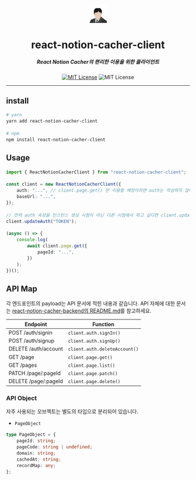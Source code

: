<p align="center">
  <img src="./assets/hyuns.jpg" width="10%" alt="Opize" />
</p>
<h1 align="center">react-notion-cacher-client</h1>
<h5 align="center">React Notion Cacher의 편리한 이용을 위한 클라이언트</h5>
<p align="center">
  <a href="LICENSE"><img alt="MIT License" src="https://img.shields.io/badge/License-MIT-blue"/></a>
  <img alt="MIT License" src="https://img.shields.io/badge/Language-Typescript-blue?logo=typescript"/>
</p>

---

## install

```bash
# yarn
yarn add react-notion-cacher-client

# npm
npm install react-notion-cacher-client
```

## Usage

```typescript
import { ReactNotionCacherClient } from "react-notion-cacher-client";

const client = new ReactNotionCacherClient({
    auth: "...", // client.page.get() 만 이용할 예정이라면 auth는 작성하지 않아도 됩니다.
    baseUrl: "...",
});

// 만약 auth 속성을 인스턴스 생성 시점이 아닌 다른 시점에서 하고 싶다면 client.updateAuth('TOKEN') 을 사용하세요
client.updateAuth("TOKEN");

(async () => {
    console.log(
        await client.page.get({
            pageId: "...",
        })
    );
})();
```

## API Map

각 엔드포인트의 payload는 API 문서에 적힌 내용과 같습니다. API 자체에 대한 문서는 [react-notion-cacher-backend의 README.md](https://github.com/HyunsDev/react-notion-cacher-backend)를 참고하세요.

| Endpoint             | Function                      |
| -------------------- | ----------------------------- |
| POST /auth/signin    | `client.auth.signIn()`        |
| POST /auth/signup    | `client.auth.signUp()`        |
| DELETE /auth/account | `client.auth.deleteAccount()` |
| GET /page            | `client.page.get()`           |
| GET /pages           | `client.page.list()`          |
| PATCH /page/:pageId  | `client.page.patch()`         |
| DELETE /page/:pageId | `client.page.delete()`        |

### API Object

자주 사용되는 오브젝트는 별도의 타입으로 분리되어 있습니다.

-   `PageObject`

```ts
type PageObject = {
    pageId: string;
    pageCode: string | undefined;
    domain: string;
    cachedAt: string;
    recordMap: any;
};
```
